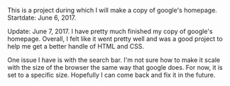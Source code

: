 This is a project during which I will make a copy of google's homepage.  Startdate: June 6, 2017.

Update: June 7, 2017.
I have pretty much finished my copy of google's homepage. Overall, I felt like it went pretty well and was a good project to help me get a better handle of HTML and CSS. 

One issue I have is with the search bar. I'm not sure how to make it scale with the size of the browser the same way that google does. For now, it is set to a specific size.  Hopefully I can come back and fix it in the future. 
